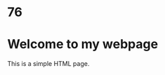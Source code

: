 # 76
<!DOCTYPE html>
<html>
<head>
  <title>Simple 
# HTML Page</title>
</head>
</body>
  <h1>Welcome to my webpage</h1>
  <p>This is a simple HTML page.</p>
</body>
</html>
